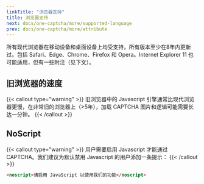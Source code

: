 ```yaml
---
linkTitle: "浏览器支持"
title: 浏览器支持
next: docs/one-captcha/more/supported-language
prev: docs/one-captcha/more/attribute
---
```


所有现代浏览器在移动设备和桌面设备上均受支持，所有版本至少在8年内更新过。包括 Safari、Edge、Chrome、Firefox 和 Opera。Internet Explorer 11 也可能适用，但有一些附注（见下文）。

## 旧浏览器的速度

{{< callout type="warning" >}}
旧浏览器中的 Javascript 引擎通常比现代浏览器更慢，在非常旧的浏览器上（>5年），加载 CAPTCHA 图片和逻辑可能需要长达一分钟。
{{< /callout >}}

## NoScript

{{< callout type="warning" >}}
用户需要启用 Javascript 才能通过 CAPTCHA。我们建议为默认禁用 Javascript 的用户添加一条提示：
{{< /callout >}}

```html
<noscript>请启用 JavaScript 以使用我们的功能</noscript>
```
